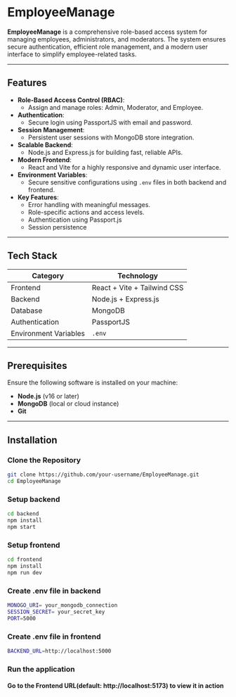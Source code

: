 # EmployeeManage

**EmployeeManage** is a comprehensive role-based access system for managing employees, administrators, and moderators. The system ensures secure authentication, efficient role management, and a modern user interface to simplify employee-related tasks.

---

## Features

- **Role-Based Access Control (RBAC)**:
  - Assign and manage roles: Admin, Moderator, and Employee.
- **Authentication**:
  - Secure login using PassportJS with email and password.
- **Session Management**:
  - Persistent user sessions with MongoDB store integration.
- **Scalable Backend**:
  - Node.js and Express.js for building fast, reliable APIs.
- **Modern Frontend**:
  - React and Vite for a highly responsive and dynamic user interface.
- **Environment Variables**:
  - Secure sensitive configurations using `.env` files in both backend and frontend.
- **Key Features**:
  - Error handling with meaningful messages.
  - Role-specific actions and access levels.
  - Authentication using Passport.js
  - Session persistence

---

## Tech Stack

| **Category**        | **Technology**        |
|---------------------|-----------------------|
| Frontend            | React + Vite + Tailwind CSS |
| Backend             | Node.js + Express.js  |
| Database            | MongoDB              |
| Authentication      | PassportJS           |
| Environment Variables | `.env`             |

---

## Prerequisites

Ensure the following software is installed on your machine:

- **Node.js** (v16 or later)
- **MongoDB** (local or cloud instance)
- **Git**

---

## Installation

### Clone the Repository
```bash
git clone https://github.com/your-username/EmployeeManage.git
cd EmployeeManage
```

### Setup backend
```bash
cd backend
npm install
npm start
``` 

### Setup frontend
```bash
cd frontend
npm install
npm run dev
```

### Create .env file in backend
```bash
MONOGO_URI= your_mongodb_connection
SESSION_SECRET= your_secret_key
PORT=5000
```

### Create .env file in frontend
```bash
BACKEND_URL=http://localhost:5000
```

### Run the application
#### Go to the Frontend URL(default: http://localhost:5173) to view it in action
